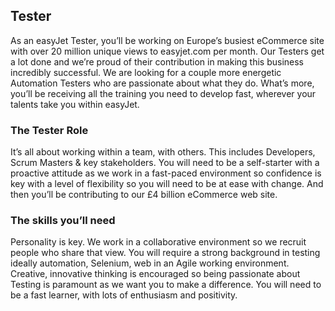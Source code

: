 ## Tester
   
As an easyJet Tester, you’ll be working on Europe’s busiest eCommerce site 
with over 20 million unique views to easyjet.com per month. Our Testers get 
a lot done and we’re proud of their contribution in making this business incredibly 
successful.  We are looking for a couple more energetic Automation Testers 
who are passionate about what they do. What’s more, you’ll be receiving all 
the training you need to develop fast, wherever your talents take you within easyJet.

### The Tester Role

It’s all about working within a team, with others. This includes Developers, 
Scrum Masters & key stakeholders. You will need to be a self-starter with a 
proactive attitude as we work in a fast-paced environment so confidence is 
key with a level of flexibility so you will need to be at ease with change. 
And then you’ll be contributing to our £4 billion eCommerce web site.
 
### The skills you’ll need

Personality is key. We work in a collaborative environment so we recruit people 
who share that view. You will require a strong background in testing ideally 
automation, Selenium, web in an Agile working environment. Creative, innovative 
thinking is encouraged so being passionate about Testing is paramount as we want 
you to make a difference. You will need to be a fast learner, with lots of 
enthusiasm and positivity.